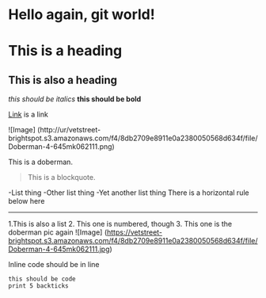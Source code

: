 Hello again, git world!
=======================

# This is a heading

## This is also a heading

_this should be italics_
__this should be bold__

[Link](http://youtube.com) is a link

![Image] (http://ur/vetstreet-brightspot.s3.amazonaws.com/f4/8db2709e8911e0a2380050568d634f/file/Doberman-4-645mk062111.png)

This is a doberman.

> This is a blockquote.

-List thing
-Other list thing
-Yet another list thing
There is a horizontal rule below here

---

1.This is also a list
2. This one is numbered, though
3. This one is the doberman pic again ![Image] (https://vetstreet-brightspot.s3.amazonaws.com/f4/8db2709e8911e0a2380050568d634f/file/Doberman-4-645mk062111.jpg)

Inline code should be in line

```
this should be code
print 5 backticks
```
